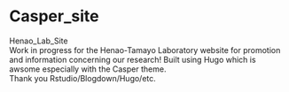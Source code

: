# Casper_site
Henao_Lab_Site  
Work in progress for the Henao-Tamayo Laboratory website for promotion and information concerning our research! Built using Hugo which is awsome especially with the Casper theme.  
Thank you Rstudio/Blogdown/Hugo/etc. 
